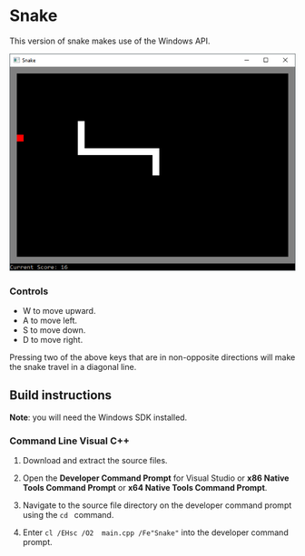 # Snake

This version of snake makes use of the Windows API.

![Snake](/Screenshots/Snake1.png?raw=true "Screenshot")

### Controls
* W to move upward.
* A to move left.
* S to move down.
* D to move right.

Pressing two of the above keys that are in non-opposite directions
will make the snake travel in a diagonal line.


## Build instructions

**Note**: you will need the Windows SDK installed.

### Command Line Visual C++ 

1. Download and extract the source files.

2. Open the **Developer Command Prompt** for Visual Studio or **x86 Native Tools Command Prompt** or **x64 Native Tools Command Prompt**. 

3. Navigate to the source file directory on the developer command prompt using the `cd ` command.

4. Enter `cl /EHsc /O2  main.cpp /Fe"Snake"` into the developer command prompt.


